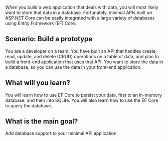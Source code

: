 When you build a web application that deals with data, you will most likely want to store that data in a database. Fortunately, minimal APIs built on ASP.NET Core can be easily integrated with a large variety of databases using Entity Framework (EF) Core.

## Scenario: Build a prototype

You are a developer on a team. You have built an API that handles create, read, update, and delete (CRUD) operations on a table of data, and plan to build a front-end application that uses that API. You want to store the data in a database, so you can use the data in your front-end application.

## What will you learn?

You will learn how to use EF Core to persist your data, first to an in-memory database, and then into SQLite. You will also learn how to use the EF Core to query the database.

## What is the main goal?

Add database support to your minimal API application.
